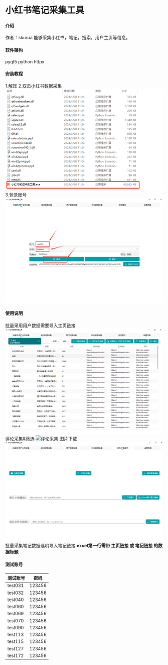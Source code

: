 # 小红书笔记采集工具

#### 介绍
作者：skurua
能够采集小红书，笔记，搜索，用户主页等信息。

#### 软件架构
pyqt5 python httpx


#### 安装教程

1.解压
2.双击小红书数据采集
![输入图片说明](imgs/%E5%90%AF%E5%8A%A8%E8%BD%AF%E4%BB%B6.png)
3.登录账号
![输入图片说明](imgs/login1.png.png)
#### 使用说明

批量采用用户数据需要导入主页链接
![输入图片说明](imgs/homescrapy.png)
评论采集&筛选
![评论采集](imgs/评论下载.png)
图片下载
![图片下载](imgs/图片下载.png)
批量采集笔记数据选哟导入笔记链接
 **excel第一行需带 主页链接 或 笔记链接 的数据标题** 

#### 测试账号
| 测试账号 | 密码 |
|-----------|--------|
| test031   | 123456 |
| test032   | 123456 |
| test040   | 123456 |
| test060   | 123456 |
| test069   | 123456 |
| test070   | 123456 |
| test090   | 123456 |
| test113   | 123456 |
| test115   | 123456 |
| test127   | 123456 |
| test172   | 123456 |

